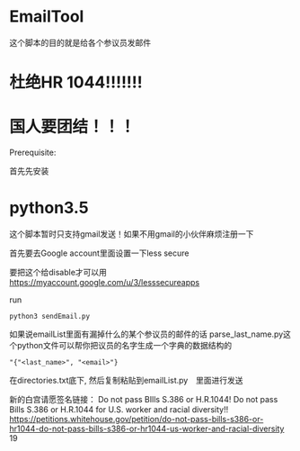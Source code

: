 # EmailTool
这个脚本的目的就是给各个参议员发邮件 
# 杜绝HR 1044!!!!!!!
# 国人要团结！！！

Prerequisite: 

首先先安装
# python3.5

这个脚本暂时只支持gmail发送！如果不用gmail的小伙伴麻烦注册一下

首先要去Google account里面设置一下less secure 

要把这个给disable才可以用
https://myaccount.google.com/u/3/lesssecureapps



run
```
python3 sendEmail.py
```

如果说emailList里面有漏掉什么的某个参议员的邮件的话
parse_last_name.py这个python文件可以帮你把议员的名字生成一个字典的数据结构的
```
"{"<last_name>", "<email>"}
```

在directories.txt底下,
然后复制粘贴到emailList.py　里面进行发送



新的白宫请愿签名链接：
Do not pass BIlls S.386 or H.R.1044! Do not pass Bills S.386 or H.R.1044 for U.S. worker and racial diversity!!
https://petitions.whitehouse.gov/petition/do-not-pass-bills-s386-or-hr1044-do-not-pass-bills-s386-or-hr1044-us-worker-and-racial-diversity 19
